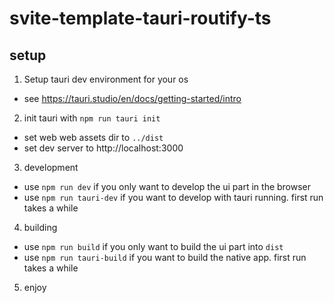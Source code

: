 # svite-template-tauri-routify-ts

## setup

1. Setup tauri dev environment for your os

- see https://tauri.studio/en/docs/getting-started/intro

2. init tauri with `npm run tauri init`

- set web web assets dir to `../dist`
- set dev server to http://localhost:3000

3. development

- use `npm run dev` if you only want to develop the ui part in the browser
- use `npm run tauri-dev` if you want to develop with tauri running. first run takes a while

4. building

- use `npm run build` if you only want to build the ui part into `dist`
- use `npm run tauri-build` if you want to build the native app. first run takes a while

5. enjoy

